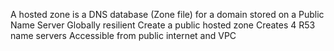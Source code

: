 A hosted zone is a DNS database (Zone file) for a domain stored on a Public Name Server
Globally resilient
Create a public hosted zone
	Creates 4 R53 name servers
		Accessible from public internet and VPC